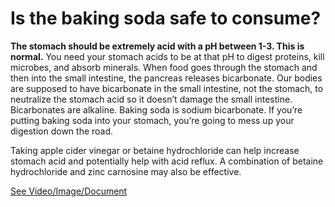 # Is the baking soda safe to consume?

**The stomach should be extremely acid with a pH between 1-3. This is normal.** You need your stomach acids to be at that pH to digest proteins, kill microbes, and absorb minerals. When food goes through the stomach and then into the small intestine, the pancreas releases bicarbonate. Our bodies are supposed to have bicarbonate in the small intestine, not the stomach, to neutralize the stomach acid so it doesn’t damage the small intestine. Bicarbonates are alkaline. Baking soda is sodium bicarbonate. If you’re putting baking soda into your stomach, you’re going to mess up your digestion down the road.

Taking apple cider vinegar or betaine hydrochloride can help increase stomach acid and potentially help with acid reflux. A combination of betaine hydrochloride and zinc carnosine may also be effective.

 [See Video/Image/Document](https://hls-player.drberg.com/asset?path=migrated-assets/before-you-consume-baking-soda-watch-this)